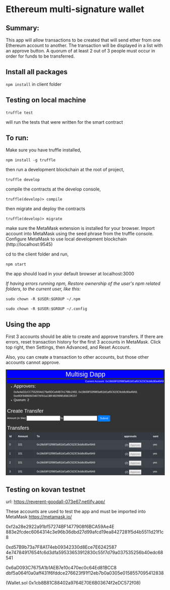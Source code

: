 # Ethereum multi-signature wallet

## Summary: 
This app will allow transactions to be created that will send ether from one Ethereum account to another. The transaction will be displayed in a list with an approve button. A quorum of at least 2 out of 3 people must occur in order for funds to be transferred.

## Install all packages

`npm install` in client folder

## Testing on local machine

  `truffle test`

will run the tests that were written for the smart contract


## To run:

Make sure you have truffle installed, 

  `npm install -g truffle`

then run a development blockchain at the root of project,

  `truffle develop`

compile the contracts at the develop console,

  `truffle(develop)> compile`

then migrate and deploy the contracts

  `truffle(develop)> migrate`

make sure the MetaMask extension is installed for your browser. Import account into MetaMask using the seed phrase from the truffle console. Configure MetaMask to use local development blockchain (http://localhost:9545)

cd to the client folder and run,

  `npm start`

the app should load in your default browser at localhost:3000






_If having errors running npm, 
Restore ownership of the user's npm related folders, to the current user, like this:_


  `sudo chown -R $USER:$GROUP ~/.npm`

  `sudo chown -R $USER:$GROUP ~/.config`


## Using the app
First 3 accounts should be able to create and approve transfers. If there are errors, reset transaction history for the first 3 accounts in MetaMask. Click top right, then Settings, then Advanced, and Reset Account. 

Also, you can create a transaction to other accounts, but those other accounts cannot approve.

![Screenshot](ScreenShot_multisig.png "Screenshot")

## Testing on kovan testnet
url: https://reverent-goodall-073e67.netlify.app/

These accounts are used to test the app and must be imported into MetaMask https://metamask.io/

0xf2a28e2922a91bf57274BF1477908f6BCA59Ae4E
883e2fcdec6064314c3e96b36dbd27d99afcd19ea8427281f5d4b5511d21f1c8

0xd57B9b73a7F8A174eb09342330d8Ece7E6242587
4e74784917654fc6d3dfa59533653912830c55f7d79a037535256b40edc68541

0x6aD093C7675A1b1AEB7e10c470ec0c64Ed81BCC8
dbf5a064f0a0aff431f6fddce276623f91f12eb7b0a0305e0158557095412838


(Wallet.sol 0x1cb8B81C88402a9764E70E6B03674f2eDC572f08)